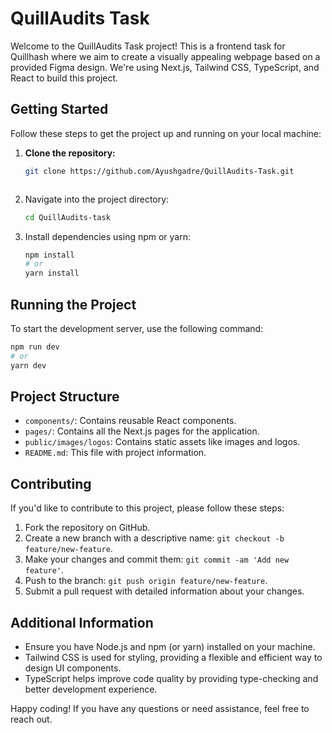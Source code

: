 <!-- # QuillAudits Task

The task was to create a webpage as similar as possible to the provided Figma design using Next.js, Tailwind CSS, TypeScript, and React.This is the Frontend task for Quillhash. 

## Installation

To run this project locally, follow these steps:

1. Clone the repository to your local machine:

   ```bash
   git clone https://github.com/Ayushgadre/QuillAudits-Task.git
   ``` -->


# QuillAudits Task

Welcome to the QuillAudits Task project! This is a frontend task for Quillhash where we aim to create a visually appealing webpage based on a provided Figma design. We're using Next.js, Tailwind CSS, TypeScript, and React to build this project.

## Getting Started

Follow these steps to get the project up and running on your local machine:

1. **Clone the repository:**
   ```bash
   git clone https://github.com/Ayushgadre/QuillAudits-Task.git



2. Navigate into the project directory:

   ```bash
   cd QuillAudits-task
   ```

3. Install dependencies using npm or yarn:

   ```bash
   npm install
   # or
   yarn install
   ```

## Running the Project

To start the development server, use the following command:

```bash
npm run dev
# or
yarn dev
```

## Project Structure

- `components/`: Contains reusable React components.
- `pages/`: Contains all the Next.js pages for the application.
- `public/images/logos`: Contains static assets like images and logos.
- `README.md`: This file with project information.

## Contributing

If you'd like to contribute to this project, please follow these steps:

1. Fork the repository on GitHub.
2. Create a new branch with a descriptive name: `git checkout -b feature/new-feature`.
3. Make your changes and commit them: `git commit -am 'Add new feature'`.
4. Push to the branch: `git push origin feature/new-feature`.
5. Submit a pull request with detailed information about your changes.

## Additional Information

- Ensure you have Node.js and npm (or yarn) installed on your machine.
- Tailwind CSS is used for styling, providing a flexible and efficient way to design UI components.
- TypeScript helps improve code quality by providing type-checking and better development experience.


Happy coding! If you have any questions or need assistance, feel free to reach out.
